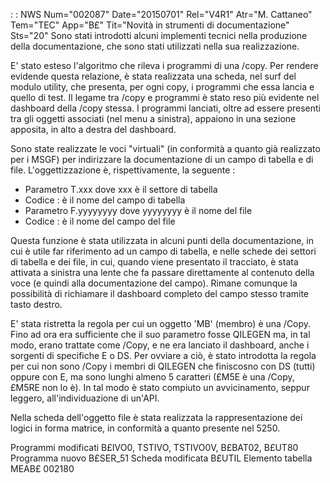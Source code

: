  :  : NWS Num="002087" Date="20150701" Rel="V4R1" Atr="M. Cattaneo" Tem="TEC" App="B£" Tit="Novità in strumenti di documentazione" Sts="20"
Sono stati introdotti alcuni implementi tecnici nella produzione della documentazione, che sono stati utilizzati nella sua realizzazione.

E' stato esteso l'algoritmo che rileva i programmi di una /copy.
Per rendere evidende questa relazione, è stata realizzata una scheda, nel surf del modulo utility,
che presenta, per ogni copy, i programmi che essa lancia e quello di test.
Il legame tra /copy e programmi è stato reso più evidente nel dashboard della /copy stessa.
I programmi lanciati, oltre ad essere presenti tra gli oggetti associati (nel menu a sinistra), appaiono in una sezione apposita, in alto a destra del dashboard.

Sono state realizzate le voci "virtuali" (in conformità a quanto già realizzato per i MSGF) per indirizzare la documentazione di un campo di tabella e di file.
L'oggettizzazione è, rispettivamente, la seguente : 
- Parametro T.xxx dove xxx è il settore di tabella
- Codice :  è il nome del campo di tabella
- Parametro F.yyyyyyyy dove yyyyyyyy è il nome del file
- Codice :  è il nome del campo del file

Questa funzione è stata utilizzata in alcuni punti della documentazione, in cui è utile far riferimento ad un campo di tabella, e nelle schede dei settori di tabella e dei file, in cui, quando
viene presentato il tracciato, è stata attivata a sinistra una lente che fa passare direttamente al contenuto della voce (e quindi alla documentazione del campo). Rimane comunque la possibilità di richiamare il dashboard completo del campo stesso tramite tasto destro.

E' stata ristretta la regola per cui un oggetto 'MB' (membro) è una /Copy. Fino ad ora era sufficiente che il suo parametro fosse QILEGEN ma, in tal modo, erano trattate come /Copy, e ne era
lanciato il dashboard, anche i sorgenti di specifiche E  o DS.
Per ovviare a ciò, è stato introdotta la regola per cui non sono /Copy i membri di QILEGEN che finiscosno con DS (tutti) oppure con E, ma sono lunghi almeno 5 caratteri (£M5E è una /Copy, £M5RE non lo è).
In tal modo è stato compiuto un avvicinamento, seppur leggero, all'individuazione di un'API.

Nella scheda dell'oggetto file è stata realizzata la rappresentazione dei logici in forma matrice,
in conformità a quanto presente nel 5250.

Programmi modificati
B£IVO0, TSTIVO, TSTIVO0V, B£BAT02, B£UT80
Programma nuovo
B£SER_51
Scheda modificata
B£UTIL
Elemento tabella
MEAB£ 002180

